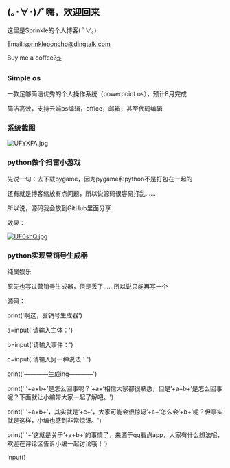 ## (｡･∀･)ﾉﾞ嗨，欢迎回来

这里是Sprinkle的个人博客( ﾟ∀。)

Email:sprinkleponcho@dingtalk.com

Buy me a coffee?[☕](https://www.buymeacoffee.com/sprinkle)

### Simple os
一款足够简洁优秀的个人操作系统（powerpoint os），预计8月完成

简洁高效，支持云端ps编辑，office，邮箱，甚至代码编辑

### 系统截图

![UFYXFA.jpg](https://s1.ax1x.com/2020/07/07/UFYXFA.jpg)

### python做个扫雷小游戏
先说一句：去下载pygame，因为pygame和python不是打包在一起的

还有就是博客缩放有点问题，所以说源码很容易打乱……

所以说，源码我会放到GitHub里面分享

效果：

[![UF0shQ.jpg](https://s1.ax1x.com/2020/07/07/UF0shQ.jpg)](https://imgchr.com/i/UF0shQ)

### python实现营销号生成器
纯属娱乐

原先也写过营销号生成器，但是丢了……所以说只能再写一个

源码：

print('啊这，营销号生成器')
                 
a=input('请输入主体：')
                 
b=input('请输入事件：')

c=input('请输入另一种说法：')

print('————生成ing————')

print(' '+a+b+’是怎么回事呢？’+a+’相信大家都很熟悉，但是’+a+b+’是怎么回事呢？下面就让小编带大家一起了解吧。')

print(' '+a+b+’，其实就是’+c+’，大家可能会很惊讶’+a+’怎么会’+b+’呢？但事实就是这样，小编也感到非常惊讶。')

print(' '+’这就是关于’+a+b+’的事情了，来源于qq看点app，大家有什么想法呢，欢迎在评论区告诉小编一起讨论哦！')

input()

